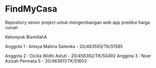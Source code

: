 # FindMyCasa
Repository senior project untuk mengembangan web app prediksi harga rumah 

Kelompok BismillahA

Anggota 1 : Anisya Mahira Salienka - 20/463593/TK/51585

Anggota 2 : Cicilia Widhi Astuti - 20/456362/TK/50492
Anggota 3 : Noer Azizah Permata S - 20/463611/TK/51603
